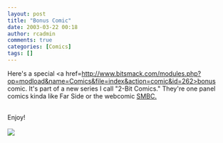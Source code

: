 ```yaml
---
layout: post
title: "Bonus Comic"
date: 2003-03-22 00:18
author: rcadmin
comments: true
categories: [Comics]
tags: []
---
```

Here's a special <a href=http://www.bitsmack.com/modules.php?op=modload&name=Comics&file=index&action=comic&id=262>bonus comic.</a> It's part of a new series I call "2-Bit Comics." They're one panel comics kinda like Far Side or the webcomic <a href=http://www.smbccomics.com>SMBC.</a>
<br />

<br />
Enjoy!<Br><br><!--more--><img src='/wp/wp-content/comics/20030322.gif' alt'' />
